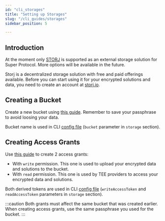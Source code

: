 ```yaml
---
id: "cli_storages"
title: "Setting up Storages"
slug: "/cli_guides/storages"
sidebar_position: 5

---
```


## Introduction

At the moment only [STORJ](/developers/cli_guides/storages) is supported as an external storage solution for Super Protocol. More options will be available in the future.

Storj is a decentralized storage solution with free and paid offerings available. Before you can start using it for your encrypted solutions and data, you need to create an account at [storj.io](https://www.storj.io/).

## Creating a Bucket

Create a new bucket using [this guide](https://docs.storj.io/dcs/getting-started/quickstart-objectbrowser/). Remember to save your passphrase to avoid loosing your data.

Bucket name is used in CLI [config file](/developers/cli_guides/configuring) (`bucket` parameter in `storage` section). 

## Creating Access Grants

Use [this guide](https://docs.storj.io/dcs/getting-started/quickstart-uplink-cli/uploading-your-first-object/create-first-access-grant/) to create 2 access grants:
- With `write` permission. This one is used to upload your encrypted data and solutions to the bucket. 
- With `read` permission. This one is used by TEE providers to access your encrypted data and solutions. 

Both derived tokens are used in CLI [config file](/developers/cli_guides/configuring) (`writeAccessToken` and `readAccessToken` parameters in `storage` section).

:::caution
Both grants must affect the same bucket that was created earlier. When creating access grants, use the same passphrase you used for the bucket.
:::